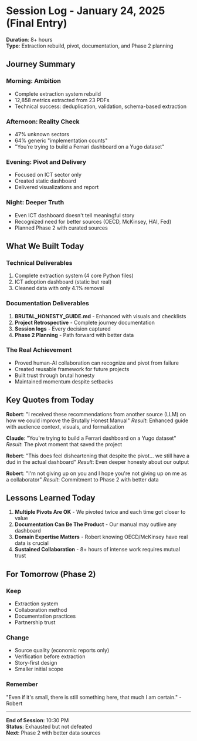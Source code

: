 # Session Log - January 24, 2025 (Final Entry)
**Duration**: 8+ hours  
**Type**: Extraction rebuild, pivot, documentation, and Phase 2 planning

## Journey Summary

### Morning: Ambition
- Complete extraction system rebuild
- 12,858 metrics extracted from 23 PDFs
- Technical success: deduplication, validation, schema-based extraction

### Afternoon: Reality Check
- 47% unknown sectors
- 64% generic "implementation counts"
- "You're trying to build a Ferrari dashboard on a Yugo dataset"

### Evening: Pivot and Delivery
- Focused on ICT sector only
- Created static dashboard
- Delivered visualizations and report

### Night: Deeper Truth
- Even ICT dashboard doesn't tell meaningful story
- Recognized need for better sources (OECD, McKinsey, HAI, Fed)
- Planned Phase 2 with curated sources

## What We Built Today

### Technical Deliverables
1. Complete extraction system (4 core Python files)
2. ICT adoption dashboard (static but real)
3. Cleaned data with only 4.1% removal

### Documentation Deliverables
1. **BRUTAL_HONESTY_GUIDE.md** - Enhanced with visuals and checklists
2. **Project Retrospective** - Complete journey documentation
3. **Session logs** - Every decision captured
4. **Phase 2 Planning** - Path forward with better data

### The Real Achievement
- Proved human-AI collaboration can recognize and pivot from failure
- Created reusable framework for future projects
- Built trust through brutal honesty
- Maintained momentum despite setbacks

## Key Quotes from Today

**Robert**: "I received these recommendations from another source (LLM) on how we could improve the Brutally Honest Manual"
*Result*: Enhanced guide with audience context, visuals, and formalization

**Claude**: "You're trying to build a Ferrari dashboard on a Yugo dataset"
*Result*: The pivot moment that saved the project

**Robert**: "This does feel disheartening that despite the pivot... we still have a dud in the actual dashboard"
*Result*: Even deeper honesty about our output

**Robert**: "I'm not giving up on you and I hope you're not giving up on me as a collaborator"
*Result*: Commitment to Phase 2 with better data

## Lessons Learned Today

1. **Multiple Pivots Are OK** - We pivoted twice and each time got closer to value
2. **Documentation Can Be The Product** - Our manual may outlive any dashboard
3. **Domain Expertise Matters** - Robert knowing OECD/McKinsey have real data is crucial
4. **Sustained Collaboration** - 8+ hours of intense work requires mutual trust

## For Tomorrow (Phase 2)

### Keep
- Extraction system
- Collaboration method
- Documentation practices
- Partnership trust

### Change  
- Source quality (economic reports only)
- Verification before extraction
- Story-first design
- Smaller initial scope

### Remember
"Even if it's small, there is still something here, that much I am certain." - Robert

---

**End of Session**: 10:30 PM  
**Status**: Exhausted but not defeated  
**Next**: Phase 2 with better data sources
